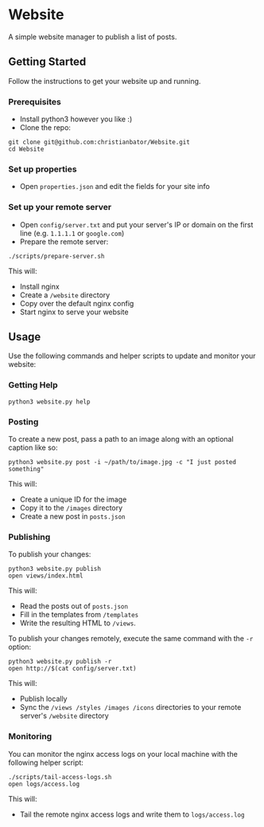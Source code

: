 # Website
A simple website manager to publish a list of posts.

## Getting Started
Follow the instructions to get your website up and running.

### Prerequisites
- Install python3 however you like :)
- Clone the repo:
```
git clone git@github.com:christianbator/Website.git
cd Website
```

### Set up properties
- Open `properties.json` and edit the fields for your site info

### Set up your remote server
- Open `config/server.txt` and put your server's IP or domain on the first line (e.g. `1.1.1.1` or `google.com`)
- Prepare the remote server:
```
./scripts/prepare-server.sh
```

This will:
- Install nginx
- Create a `/website` directory
- Copy over the default nginx config
- Start nginx to serve your website

## Usage
Use the following commands and helper scripts to update and monitor your website:

### Getting Help
```
python3 website.py help
```

### Posting
To create a new post, pass a path to an image along with an optional caption like so:
```
python3 website.py post -i ~/path/to/image.jpg -c "I just posted something"
```

This will:
- Create a unique ID for the image
- Copy it to the `/images` directory
- Create a new post in `posts.json`

### Publishing
To publish your changes:
```
python3 website.py publish
open views/index.html
```

This will:
- Read the posts out of `posts.json`
- Fill in the templates from `/templates`
- Write the resulting HTML to `/views`.

To publish your changes remotely, execute the same command with the `-r` option:
```
python3 website.py publish -r
open http://$(cat config/server.txt)
```

This will:
- Publish locally
- Sync the `/views /styles /images /icons` directories to your remote server's `/website` directory

### Monitoring
You can monitor the nginx access logs on your local machine with the following helper script:
```
./scripts/tail-access-logs.sh
open logs/access.log
```

This will:
- Tail the remote nginx access logs and write them to `logs/access.log`
